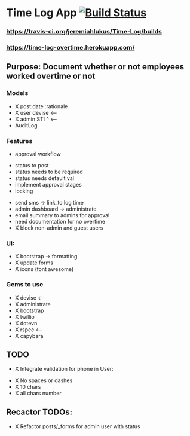 # Time Log App [![Build Status](https://travis-ci.org/jeremiahlukus/Time-Log.svg?branch=master)](https://travis-ci.org/jeremiahlukus/Time-Log)

### https://travis-ci.org/jeremiahlukus/Time-Log/builds
### https://time-log-overtime.herokuapp.com/

## Purpose: Document whether or not employees worked overtime or not

### Models

- X post:date :rationale 
- X user devise   <--
- X admin  STI ^  <--
- AuditLog


### Features 

- approval workflow
* status to post
* status needs to be required
* status needs default val
* implement approval stages
* locking 

- send sms -> link_to log time
- admin dashboard -> administrate 
- email summary to admins for approval
- need documentation for no overtime 
- X block non-admin and guest users

### UI: 
- X bootstrap -> formatting
- X update forms
- X icons (font awesome)

### Gems to use
- X devise  <--
- X administrate 
- X bootstrap
- X twillio 
- X dotevn
- X rspec   <--
- X capybara


## TODO
- X Integrate validation for phone in User: 
* X No spaces or dashes
* X 10 chars
* X all chars number

## Recactor TODOs:
- X Refactor posts/_forms for admin user with status 
